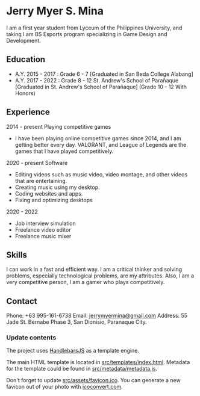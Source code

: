 # Jerry Myer S. Mina

I am a first year student from Lyceum of
the Philippines University, and taking I am
BS Esports program specializing in Game
Design and Development.


## Education

* A.Y. 2015 - 2017 :
Grade 6 - 7
[Graduated in San Beda College Alabang]
* A.Y. 2017 - 2022 :
Grade 8 - 12
St. Andrew's School of Parañaque 
[Graduated in St. Andrew's School of Parañaque]
(Grade 10 - 12 With Honors)


## Experience

2014 - present
Playing competitive games
* I have been playing online competitive games
since 2014, and I am getting better every day. VALORANT, and League of Legends are the games that I have played competitively.

2020 - present
Software
* Editing videos such as music video, video
montage, and other videos that are
entertaining.
* Creating music using my desktop.
* Coding websites and apps.
* Fixing and optimizing desktops

2020 - 2022
* Job interview simulation
* Freelance video editor
* Freelance music mixer

## Skills

I can work in a fast and efficient way. I am a critical thinker and solving problems, especially technological problems, are my attributes. Also, I am a very competitive person, I am a gamer who plays competitively.

## Contact

Phone: +63 995-161-6738
Email: jerrymyermina@gmail.com
Address: 55 Jade St. Bernabe Phase 3, San Dionisio, Paranaque City.


### Update contents

The project uses [HandlebarsJS](https://github.com/wycats/handlebars.js/) as a template engine.

The main HTML template is located in [src/templates/index.html](src/templates/index.html). Metadata for the template could be found in [src/metadata/metadata.js](src/metadata/metadata.js).

Don't forget to update [src/assets/favicon.ico](src/assets/favicon.ico). You can generate a new favicon out of your photo with [icoconvert.com](http://icoconvert.com/).
